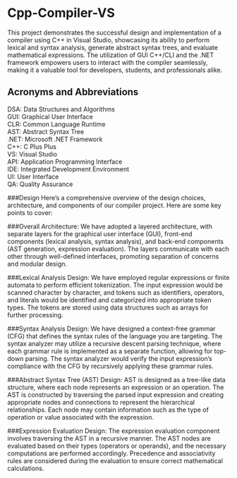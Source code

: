# Cpp-Compiler-VS
This project demonstrates the successful design and implementation of a compiler using C++ in Visual Studio, showcasing its ability to perform lexical and syntax analysis, generate abstract syntax trees, and evaluate mathematical expressions. The utilization of GUI C++/CLI and the .NET framework empowers users to interact with the compiler seamlessly, making it a valuable tool for developers, students, and professionals alike.

## Acronyms and Abbreviations
DSA: Data Structures and Algorithms  
GUI: Graphical User Interface  
CLR: Common Language Runtime  
AST: Abstract Syntax Tree  
.NET: Microsoft .NET Framework  
C++: C Plus Plus  
VS: Visual Studio  
API: Application Programming Interface  
IDE: Integrated Development Environment  
UI: User Interface  
QA: Quality Assurance  

###Design
Here’s a comprehensive overview of the design choices, architecture, and components of our compiler project. Here are some key points to cover:

###Overall Architecture:
We have adopted a layered architecture, with separate layers for the graphical user interface (GUI), front-end components (lexical analysis, syntax analysis), and back-end components (AST generation, expression evaluation). The layers communicate with each other through well-defined interfaces, promoting separation of concerns and modular design.

###Lexical Analysis Design:
We have employed regular expressions or finite automata to perform efficient tokenization. The input expression would be scanned character by character, and tokens such as identifiers, operators, and literals would be identified and categorized into appropriate token types. The tokens are stored using data structures such as arrays for further processing.

###Syntax Analysis Design:
We have designed a context-free grammar (CFG) that defines the syntax rules of the language you are targeting. The syntax analyzer may utilize a recursive descent parsing technique, where each grammar rule is implemented as a separate function, allowing for top-down parsing. The syntax analyzer would verify the input expression’s compliance with the CFG by recursively applying these grammar rules.

###Abstract Syntax Tree (AST) Design:
AST is designed as a tree-like data structure, where each node represents an expression or an operation. The AST is constructed by traversing the parsed input expression and creating appropriate nodes and connections to represent the hierarchical relationships. Each node may contain information such as the type of operation or value associated with the expression.

###Expression Evaluation Design:
The expression evaluation component involves traversing the AST in a recursive manner. The AST nodes are evaluated based on their types (operators or operands), and the necessary computations are performed accordingly. Precedence and associativity rules are considered during the evaluation to ensure correct mathematical calculations.
